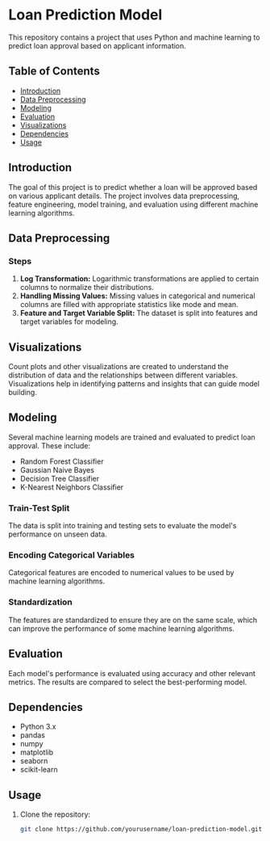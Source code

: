 # Loan Prediction Model

This repository contains a project that uses Python and machine learning to predict loan approval based on applicant information.

## Table of Contents

- [Introduction](#introduction)
- [Data Preprocessing](#data-preprocessing)
- [Modeling](#modeling)
- [Evaluation](#evaluation)
- [Visualizations](#visualizations)
- [Dependencies](#dependencies)
- [Usage](#usage)

## Introduction

The goal of this project is to predict whether a loan will be approved based on various applicant details. The project involves data preprocessing, feature engineering, model training, and evaluation using different machine learning algorithms.

## Data Preprocessing

### Steps

1. **Log Transformation:** Logarithmic transformations are applied to certain columns to normalize their distributions.
2. **Handling Missing Values:** Missing values in categorical and numerical columns are filled with appropriate statistics like mode and mean.
3. **Feature and Target Variable Split:** The dataset is split into features and target variables for modeling.

## Visualizations

Count plots and other visualizations are created to understand the distribution of data and the relationships between different variables. Visualizations help in identifying patterns and insights that can guide model building.

## Modeling

Several machine learning models are trained and evaluated to predict loan approval. These include:

- Random Forest Classifier
- Gaussian Naive Bayes
- Decision Tree Classifier
- K-Nearest Neighbors Classifier

### Train-Test Split

The data is split into training and testing sets to evaluate the model's performance on unseen data.

### Encoding Categorical Variables

Categorical features are encoded to numerical values to be used by machine learning algorithms.

### Standardization

The features are standardized to ensure they are on the same scale, which can improve the performance of some machine learning algorithms.

## Evaluation

Each model's performance is evaluated using accuracy and other relevant metrics. The results are compared to select the best-performing model.

## Dependencies

- Python 3.x
- pandas
- numpy
- matplotlib
- seaborn
- scikit-learn

## Usage

1. Clone the repository:
   ```bash
   git clone https://github.com/yourusername/loan-prediction-model.git
